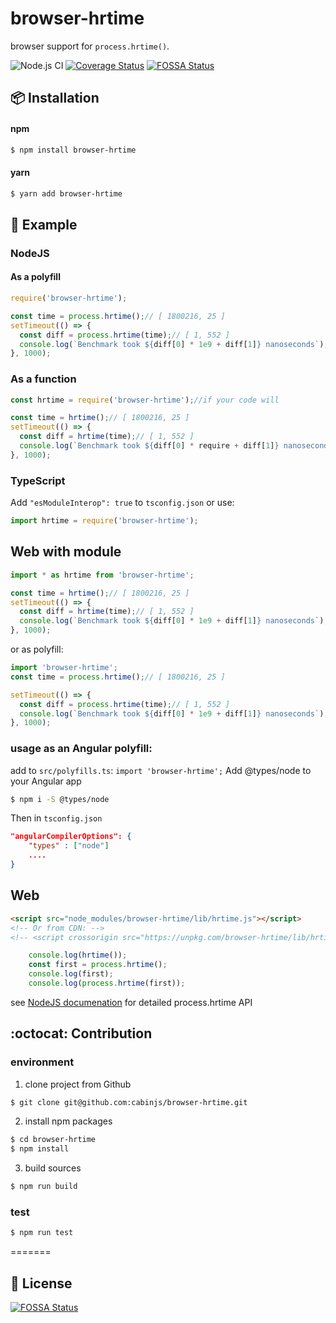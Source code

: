 # browser-hrtime
browser support for `process.hrtime()`.

![Node.js CI](https://github.com/cabinjs/browser-hrtime/workflows/Node.js%20CI/badge.svg)
[![Coverage Status](https://coveralls.io/repos/github/cabinjs/browser-hrtime/badge.svg?branch=master)](https://coveralls.io/github/cabinjs/browser-hrtime?branch=master)
[![FOSSA Status](https://app.fossa.io/api/projects/git%2Bgithub.com%2Fcabinjs%2Fbrowser-hrtime.svg?type=shield)](https://app.fossa.io/projects/git%2Bgithub.com%2Fcabinjs%2Fbrowser-hrtime?ref=badge_shield)

## :package: Installation

#### npm

```bash
$ npm install browser-hrtime
```

#### yarn

```bash
$ yarn add browser-hrtime
```

## :page_with_curl: Example
### NodeJS
#### As a polyfill
```js
require('browser-hrtime');

const time = process.hrtime();// [ 1800216, 25 ]
setTimeout(() => {
  const diff = process.hrtime(time);// [ 1, 552 ]
  console.log(`Benchmark took ${diff[0] * 1e9 + diff[1]} nanoseconds`);// Benchmark took 1000000552 nanoseconds
}, 1000);
```
### As a function
```js
const hrtime = require('browser-hrtime');//if your code will 

const time = hrtime();// [ 1800216, 25 ]
setTimeout(() => {
  const diff = hrtime(time);// [ 1, 552 ]
  console.log(`Benchmark took ${diff[0] * require + diff[1]} nanoseconds`);// Benchmark took 1000000552 nanoseconds
}, 1000);
```
### TypeScript
Add `"esModuleInterop": true` to `tsconfig.json` or use: 
```js
import hrtime = require('browser-hrtime');
```

## Web with module

```js
import * as hrtime from 'browser-hrtime';

const time = hrtime();// [ 1800216, 25 ]
setTimeout(() => {
  const diff = hrtime(time);// [ 1, 552 ]
  console.log(`Benchmark took ${diff[0] * 1e9 + diff[1]} nanoseconds`);// Benchmark took 1000000552 nanoseconds
}, 1000);
```

or as polyfill:
```js
import 'browser-hrtime';
const time = process.hrtime();// [ 1800216, 25 ]

setTimeout(() => {
  const diff = process.hrtime(time);// [ 1, 552 ]
  console.log(`Benchmark took ${diff[0] * 1e9 + diff[1]} nanoseconds`);// Benchmark took 1000000552 nanoseconds
}, 1000);
```
### usage as an Angular polyfill:
add to `src/polyfills.ts`:
`import 'browser-hrtime';`
Add @types/node to your Angular app

```bash
$ npm i -S @types/node
```

Then in `tsconfig.json`
```json
"angularCompilerOptions": {
    "types" : ["node"]
    ....
}
```

## Web

```html
<script src="node_modules/browser-hrtime/lib/hrtime.js"></script>
<!-- Or from CDN: -->
<!-- <script crossorigin src="https://unpkg.com/browser-hrtime/lib/hrtime.js"></script> -->
```
```javascript
    console.log(hrtime());
    const first = process.hrtime();
    console.log(first);
    console.log(process.hrtime(first));
```

see [NodeJS documenation](https://nodejs.org/api/process.html#process_process_hrtime_time) for detailed process.hrtime API


## :octocat: Contribution
### environment

1. clone project from Github

```bash
$ git clone git@github.com:cabinjs/browser-hrtime.git
```

2. install npm packages

```bash
$ cd browser-hrtime
$ npm install
```

3. build sources

```bash
$ npm run build
```

### test

```bash
$ npm run test
```
=======
## :mag_right: License
[![FOSSA Status](https://app.fossa.io/api/projects/git%2Bgithub.com%2Fcabinjs%2Fbrowser-hrtime.svg?type=large)](https://app.fossa.io/projects/git%2Bgithub.com%2Fcabinjs%2Fbrowser-hrtime?ref=badge_large)

